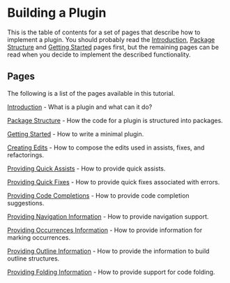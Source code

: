 # Building a Plugin

This is the table of contents for a set of pages that describe how to implement
a plugin. You should probably read the [Introduction][introduction],
[Package Structure][packageStructure] and [Getting Started][gettingStarted]
pages first, but the remaining pages can be read when you decide to implement
the described functionality.

## Pages

The following is a list of the pages available in this tutorial.

[Introduction][introduction] -
What is a plugin and what can it do?

[Package Structure][packageStructure] -
How the code for a plugin is structured into packages.

[Getting Started][gettingStarted] -
How to write a minimal plugin.

[Creating Edits][creatingEdits] -
How to compose the edits used in assists, fixes, and refactorings.

[Providing Quick Assists][assists] -
How to provide quick assists.

[Providing Quick Fixes][fixes] -
How to provide quick fixes associated with errors.

[Providing Code Completions][completion] -
How to provide code completion suggestions.

[Providing Navigation Information][navigation] -
How to provide navigation support.

[Providing Occurrences Information][occurrences] -
How to provide information for marking occurrences.

[Providing Outline Information][outline] -
How to provide the information to build outline structures.

[Providing Folding Information][folding] -
How to provide support for code folding.

[assists]: assists.md
[completion]: completion.md
[creatingEdits]: creating_edits.md
[fixes]: fixes.md
[folding]: folding.md
[gettingStarted]: getting_started.md
[introduction]: introduction.md
[navigation]: navigation.md
[occurrences]: occurrences.md
[outline]: outline.md
[packageStructure]: package_structure.md
